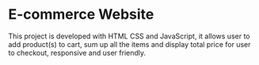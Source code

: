 # E-commerce Website
This project is developed with HTML CSS and JavaScript, it allows user to add product(s) to cart, sum up all the items and display total price for user to checkout,
responsive and user friendly.
